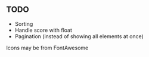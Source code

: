 ## TODO

- Sorting
- Handle score with float
- Pagination (instead of showing all elements at once)

Icons may be from FontAwesome
